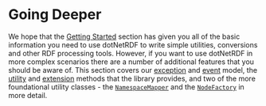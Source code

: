 # Going Deeper

We hope that the [Getting Started](getting_started.md) section has given you all of the basic information you need to use dotNetRDF to write simple utilities, conversions and other RDF processing tools.
However, if you want to use dotNetRDF in more complex scenarios there are a number of additional features that you should be aware of.
This section covers our [exception](exceptions.md) and [event](event_model.md) model, the [utility](utility_methods.md) and [extension](extension_methods.md) methods that the library provides, and two of the more foundational utility classes - the [`NamespaceMapper`](namespace_mapper.md) and the [`NodeFactory`](node_factory.md) in more detail.